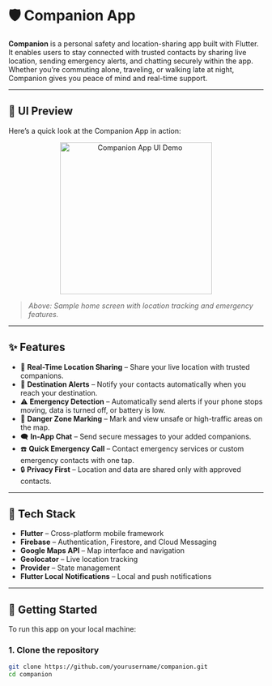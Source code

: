 # 🛡️ Companion App

**Companion** is a personal safety and location-sharing app built with Flutter. It enables users to stay connected with trusted contacts by sharing live location, sending emergency alerts, and chatting securely within the app. Whether you’re commuting alone, traveling, or walking late at night, Companion gives you peace of mind and real-time support.

---

## 📱 UI Preview

Here’s a quick look at the Companion App in action:

<p align="center">
  <img src="https://i.imgur.com/yYzEJ2b.png" alt="Companion App UI Demo" width="300"/>
</p>

> *Above: Sample home screen with location tracking and emergency features.*

---

## ✨ Features

- 📍 **Real-Time Location Sharing** – Share your live location with trusted companions.
- 🧭 **Destination Alerts** – Notify your contacts automatically when you reach your destination.
- ⚠️ **Emergency Detection** – Automatically send alerts if your phone stops moving, data is turned off, or battery is low.
- 🚧 **Danger Zone Marking** – Mark and view unsafe or high-traffic areas on the map.
- 🗨️ **In-App Chat** – Send secure messages to your added companions.
- ☎️ **Quick Emergency Call** – Contact emergency services or custom emergency contacts with one tap.
- 🔒 **Privacy First** – Location and data are shared only with approved contacts.

---

## 🧱 Tech Stack

- **Flutter** – Cross-platform mobile framework
- **Firebase** – Authentication, Firestore, and Cloud Messaging
- **Google Maps API** – Map interface and navigation
- **Geolocator** – Live location tracking
- **Provider** – State management
- **Flutter Local Notifications** – Local and push notifications

---

## 🔧 Getting Started

To run this app on your local machine:

### 1. Clone the repository
```bash
git clone https://github.com/yourusername/companion.git
cd companion
